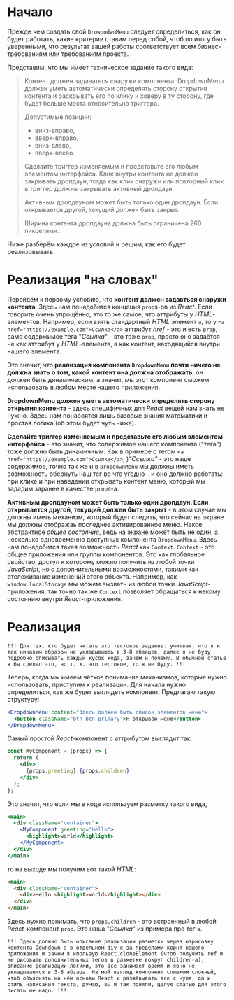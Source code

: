 # Начало

Прежде чем создать свой `DrowpodwnMenu` следует определиться, как он будет работать, какие критерии ставим перед собой, чтоб по итогу быть уверенными, что результат вашей работы соответствует всем бизнес-требованиям или требованиям проекта.

Представим, что мы имеет техническое задание такого вида:

> Контент должен задаваться снаружи компонента. DropdownMenu должен уметь автоматически определять сторону открытия контента и раскрывать его по клику и ховеру в ту сторону, где будет больше места относительно триггера.
>
> Допустимые позиции:
>
> - вниз-вправо,
> - вверх-вправо,
> - вниз-влево,
> - вверх-влево.
>
> Сделайте триггер изменяемым и представьте его любым элементом интерфейса.
> Клик внутри контента не должен закрывать дропдаун, тогда как клик снаружи или повторный клик в триггер должны закрывать активный дропдаун.
>
> Активным дропдауном может быть только один дропдаун. Если открывается другой, текущий должен быть закрыт.
>
> Ширина контента дропдауна должна быть ограничена 260 пикселями.

Ниже разберём каждое из условий и решим, как его будет реализовывать.

# Реализация "на словах"

Перейдём к первому условию, что **контент должен задавться снаружи контента**. Здесь нам понадобится концеция `prop`s-ов из _React_. Если говорить очень упрощённо, это то же самое, что аттрибуты у _HTML_-элементов. Например, если взять стандартный _HTML_ элемент `a`, то у `<a href="https://example.com">Ссылка</a>` аттрибут _href_ - это и есть `prop`, само содержимое тега "_Ссылка_" - это тоже `prop`, просто оно задаётся не как аттрибут у _HTML_-элемента, а как контент, находящийся внутри нашего элемента.

Это значит, что **реализация компонента `DropdownMenu` почти ничего не должна знать о том, какой контент она должна отображать**, он должен быть динамическим, а значит, мы этот компонент сможем использовать в любом месте нашего приложения.

**DropdownMenu должен уметь автоматически определять сторону открытия контента** - здесь специфичных для _React_ вещей нам знать не нужно. Здесь нам понабоятся лишь базовые знания математики и простая логика (об этом будет чуть ниже).

**Сделайте триггер изменяемым и представьте его любым элементом интерфейса** - это значит, что содержимое нашего компонента ("тега") тоже должно быть динамичным. Как в примере с тегом `<a href="https://example.com">Ссылка</a>`, )_"Ссылка"_ - это наше содержимое, точно так же и в `DropdownMenu` мы должны иметь возможность обернуть наш тег во что угодно - и оно должно работать: при клике и при наведении открывать контент меню, который мы зададим заранее в качестве `prop`s-а.

**Активным дропдауном может быть только один дропдаун. Если открывается другой, текущий должен быть закрыт** - в этом случае мы должны иметь механизм, который будет следить, что сейчас на экране мы должны отображаь последнее активированное меню. Некое абстрактное _общее состояние_, ведь на экране может быть не один, а несколько одновременно доступных компонента `DropdownMenu`. Здесь нам понадобится такая возможность _React_ как `Context`. `Context` - это общее приложения или группы компонентов. Это как глобальное свойство, доступ к которому можно получить из любой точки _JavaScript_, но с дополнительными возможностями, такими как отслеживание изменений этого объекта. Например, как `window.localStorage` мы можем вызвать из любой точки _JavaScript_-приложения, так точно так же `Context` позволяет обращаться к некому состоянию внутри _React_-приложения.

# Реализация

```
!!! Для тех, кто будет читать это тестовое задание: учитвая, что я и так никаким образом не укладываюсь в 3-8 абзацев, далее я не буду подробно описывать каждый кусок кода, зачем и почему. В обычной статье я бы сделал это, но т. к. это тестовое, то я не буду. !!!
```

Теперь, когда мы имеем чёткое понимание механизмов, которые нужно использовать, приступим к реализации. Для начала нужно определиться, как же будет выглядеть компонент. Предлагаю такую структуру:

```jsx
<DropdownMenu content="Здесь должен быть список элементов меню">
  <button className="btn btn-primary">Я открываю меню</button>
</DropdownMenu>
```

Самый простой _React_-компонент с аттрибутом выглядит так:

```jsx
const MyComponent = (props) => {
  return (
    <div>
      {props.greeting} {props.children}
    </div>
  );
};
```

Это значит, что если мы в коде используем разметку такого вида,

```jsx
<main>
  <div className="container">
    <MyComponent greeting="Hello">
      <highlight>world</highlight>
    </MyComponent>
  </div>
</main>
```

то на выходе мы получим вот такой _HTML_:

```html
<main>
  <div className="container">
    <div>Hello <highlight>world</highlight></div>
  </div>
</main>
```

Здесь нужно понимать, что `props.children` - это встроенный в любой _React_-компонент `prop`. Это наша "_Ссылка_" из примера про тег `a`.

```
!!! Здесь должно быть описание реализации разметки через отрисовку контента Downdown-а в отдельном div-е за пределами корня нашего приложения и зачем я ипользую React.cloneElement (чтоб получить ref и не рисовать дополнительных тегов в разметке вокруг children-а), описание реализации логики, это всё занимает время и явно не укладывается в 3-8 абзаца. На мой взгляд компонент слишком сложный, чтоб объяснять на нём основы React и разжёвывать все с нуля, да и стиль написания текста, думаю, вы и так поняли, целую статью для этого писать не надо. !!!
```
